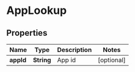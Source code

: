 
# AppLookup

## Properties
Name | Type | Description | Notes
------------ | ------------- | ------------- | -------------
**appId** | **String** | App id |  [optional]



